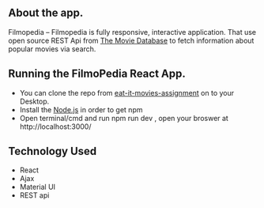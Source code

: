 
## About the app.
Filmopedia – Filmopedia is fully responsive, interactive application. That use open source REST Api from <a href="https://www.themoviedb.org/documentation/api">The Movie Database</a> to fetch information about popular movies via search. 

## Running the FilmoPedia React App.
<ul>
<li>You can clone the repo from <a href="https://github.com/PriyankaKaria/eat-it-movies-assignment.git">eat-it-movies-assignment</a> on to your Desktop.</li>
<li>Install the <a href="https://nodejs.org/en/download/">Node.js</a> in order to get npm </li>
  <li>Open terminal/cmd and run npm run dev , open your broswer at http://localhost:3000/</li>
  </ul>


## Technology Used

<ul>
  <li>React</li>
  <li>Ajax </li>
  <li>Material UI</li>
  <li>REST api</li>
 </ul>
